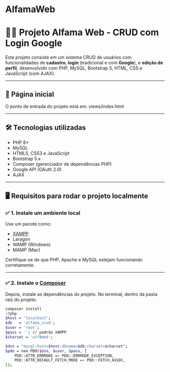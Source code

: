 # AlfamaWeb
# 🧑‍💻 Projeto Alfama Web - CRUD com Login Google

Este projeto consiste em um sistema CRUD de usuários com funcionalidades de **cadastro**, **login** (tradicional e com **Google**), e **edição de perfil**, desenvolvido com PHP, MySQL, Bootstrap 5, HTML, CSS e JavaScript (com AJAX).

---

## 🚀 Página inicial

O ponto de entrada do projeto está em: views/index.html


---

## 🛠 Tecnologias utilizadas

- PHP 8+
- MySQL
- HTML5, CSS3 e JavaScript
- Bootstrap 5.x
- Composer (gerenciador de dependências PHP)
- Google API (OAuth 2.0)
- AJAX

---

## 🖥️ Requisitos para rodar o projeto localmente

### ✅ 1. Instale um ambiente local

Use um pacote como:

- [XAMPP](https://www.apachefriends.org/)
- Laragon
- WAMP (Windows)
- MAMP (Mac)

Certifique-se de que PHP, Apache e MySQL estejam funcionando corretamente.

---

### ✅ 2. Instale o [Composer](https://getcomposer.org/)

Depois, instale as dependências do projeto. No terminal, dentro da pasta raiz do projeto:

```bash
composer install
<?php
$host = 'localhost';
$db   = 'alfama_crud';
$user = 'root';
$pass = ''; // padrão XAMPP
$charset = 'utf8mb4';

$dsn = "mysql:host=$host;dbname=$db;charset=$charset";
$pdo = new PDO($dsn, $user, $pass, [
    PDO::ATTR_ERRMODE => PDO::ERRMODE_EXCEPTION,
    PDO::ATTR_DEFAULT_FETCH_MODE => PDO::FETCH_ASSOC,
]);


